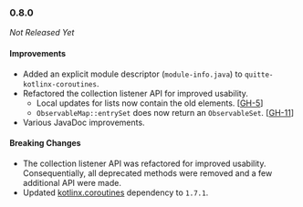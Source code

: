 ### 0.8.0

_Not Released Yet_

#### Improvements

- Added an explicit module descriptor (`module-info.java`) to
  `quitte-kotlinx-coroutines`.
- Refactored the collection listener API for improved usability.
  - Local updates for lists now contain the old elements. [[GH-5](https://github.com/Osmerion/Quitte/issues/10)]
  - `ObservableMap::entrySet` does now return an `ObservableSet`. [[GH-11](https://github.com/Osmerion/Quitte/issues/11)]
- Various JavaDoc improvements.

#### Breaking Changes

- The collection listener API was refactored for improved usability.
  Consequentially, all deprecated methods were removed and a few additional API
  were made.
- Updated [kotlinx.coroutines](https://github.com/Kotlin/kotlinx.coroutines) dependency to `1.7.1`.